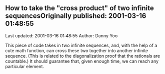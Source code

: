 ## How to take the "cross product" of two infinite sequencesOriginally published: 2001-03-16 01:48:55 
Last updated: 2001-03-16 01:48:55 
Author: Danny Yoo 
 
This piece of code takes in two infinite sequences, and, with the help of a cute math function, can cross these two together into another infinite sequence.  (This is related to the diagonalization proof that the rationals are countable.)  It should guarantee that, given enough time, we can reach any particular element.
